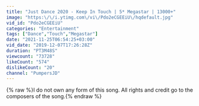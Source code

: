 ```yaml
---
title: "Just Dance 2020 - Keep In Touch | 5* Megastar | 13000+"
image: "https:\/\/i.ytimg.com\/vi\/Pdo2eCGEEiU\/hqdefault.jpg"
vid_id: "Pdo2eCGEEiU"
categories: "Entertainment"
tags: ["Dance","Touch","Megastar"]
date: "2021-11-25T06:54:25+03:00"
vid_date: "2019-12-07T17:26:28Z"
duration: "PT3M48S"
viewcount: "73728"
likeCount: "574"
dislikeCount: "20"
channel: "PumpersJD"
---
```

{% raw %}I do not own any form of this song. All rights and credit go to the composers of the song.{% endraw %}
